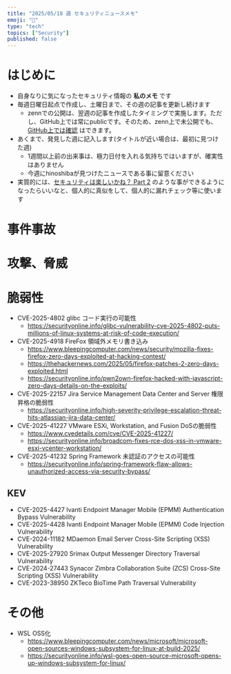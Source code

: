 ```yaml
---
title: "2025/05/18 週 セキュリティニュースメモ"
emoji: "🔖"
type: "tech"
topics: ["Security"]
published: false
---
```


# はじめに
* 自身なりに気になったセキュリティ情報の **私のメモ** です
* 毎週日曜日起点で作成し、土曜日まで、その週の記事を更新し続けます
    * zennでの公開は、翌週の記事を作成したタイミングで実施します。ただし、GitHub上では常にpublicです。そのため、zenn上で未公開でも、[GitHub上では確認](https://github.com/hinoshiba/zenn.dev/tree/main/articles) はできます。
* あくまで、発見した週に記入します(タイトルが近い場合は、最初に見つけた週)
    * 1週間以上前の出来事は、極力日付を入れる気持ちではいますが、確実性はありません
    * 今週にhinoshibaが見つけたニュースである事に留意ください
* 実質的には、[セキュリティは楽しいかね？ Part 2](https://negi.hatenablog.com/) のような事ができるようになったらいいなと、個人的に真似をして、個人的に漏れチェック等に使います

# 事件事故

# 攻撃、脅威

# 脆弱性

* CVE-2025-4802 glibc コード実行の可能性
    * https://securityonline.info/glibc-vulnerability-cve-2025-4802-puts-millions-of-linux-systems-at-risk-of-code-execution/
* CVE-2025-4918 FireFox 領域外メモリ書き込み
    * https://www.bleepingcomputer.com/news/security/mozilla-fixes-firefox-zero-days-exploited-at-hacking-contest/
    * https://thehackernews.com/2025/05/firefox-patches-2-zero-days-exploited.html
    * https://securityonline.info/pwn2own-firefox-hacked-with-javascript-zero-days-details-on-the-exploits/
* CVE-2025-22157  Jira Service Management Data Center and Server 権限昇格の脆弱性
    * https://securityonline.info/high-severity-privilege-escalation-threat-hits-atlassian-jira-data-center/
* CVE-2025-41227 VMware ESXi, Workstation, and Fusion DoSの脆弱性
    * https://www.cvedetails.com/cve/CVE-2025-41227/
    * https://securityonline.info/broadcom-fixes-rce-dos-xss-in-vmware-esxi-vcenter-workstation/
* CVE-2025-41232 Spring Framework 未認証のアクセスの可能性
    * https://securityonline.info/spring-framework-flaw-allows-unauthorized-access-via-security-bypass/

## KEV

* CVE-2025-4427 Ivanti Endpoint Manager Mobile (EPMM) Authentication Bypass Vulnerability
* CVE-2025-4428 Ivanti Endpoint Manager Mobile (EPMM) Code Injection Vulnerability
* CVE-2024-11182 MDaemon Email Server Cross-Site Scripting (XSS) Vulnerability
* CVE-2025-27920 Srimax Output Messenger Directory Traversal Vulnerability
* CVE-2024-27443 Synacor Zimbra Collaboration Suite (ZCS) Cross-Site Scripting (XSS) Vulnerability
* CVE-2023-38950 ZKTeco BioTime Path Traversal Vulnerability

# その他
* WSL OSS化
    * https://www.bleepingcomputer.com/news/microsoft/microsoft-open-sources-windows-subsystem-for-linux-at-build-2025/
    * https://securityonline.info/wsl-goes-open-source-microsoft-opens-up-windows-subsystem-for-linux/
